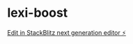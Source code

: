 # lexi-boost

[Edit in StackBlitz next generation editor ⚡️](https://stackblitz.com/~/github.com/trienilu3000/lexi-boost)
